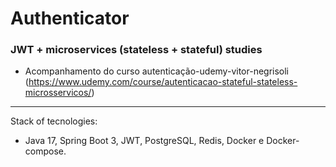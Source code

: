 # Authenticator
### JWT + microservices (stateless + stateful) studies 
* Acompanhamento do curso autenticação-udemy-vitor-negrisoli (https://www.udemy.com/course/autenticacao-stateful-stateless-microsservicos/)
__________________
Stack of tecnologies:
- Java 17, Spring Boot 3, JWT, PostgreSQL, Redis, Docker e Docker-compose.

  
